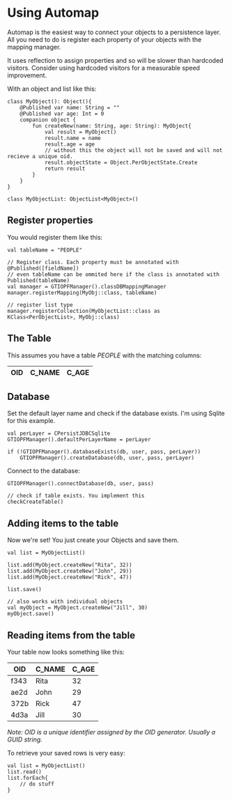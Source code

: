 # Using Automap

Automap is the easiest way to connect your objects to a persistence layer. All you need to do is register each property
of your objects with the mapping manager. 

It uses reflection to assign properties and so will be slower than hardcoded 
visitors. Consider using hardcoded visitors for a measurable speed improvement.  

With an object and list like this:
~~~
class MyObject(): Object(){    
    @Published var name: String = ""
    @Published var age: Int = 0                    
    companion object {
        fun createNew(name: String, age: String): MyObject{
            val result = MyObject()
            result.name = name
            result.age = age
            // without this the object will not be saved and will not recieve a unique oid.
            result.objectState = Object.PerObjectState.Create
            return result        
        }
    }
}

class MyObjectList: ObjectList<MyObject>()
~~~

## Register properties
You would register them like this:
~~~
val tableName = "PEOPLE"

// Register class. Each property must be annotated with @Published([fieldName])
// even tableName can be ommited here if the class is annotated with Published(tableName)
val manager = GTIOPFManager().classDBMappingManager 
manager.registerMapping(MyObj::class, tableName)

// register list type
manager.registerCollection(MyObjectList::class as KClass<PerObjectList>, MyObj::class)
~~~

## The Table
This assumes you have a table *PEOPLE* with the matching columns:

| OID  | C_NAME | C_AGE |
|------|--------|-------|


## Database
Set the default layer name and check if the database exists. I'm using Sqlite for this example.
~~~
val perLayer = CPersistJDBCSqlite
GTIOPFManager().defaultPerLayerName = perLayer

if (!GTIOPFManager().databaseExists(db, user, pass, perLayer))
    GTIOPFManager().createDatabase(db, user, pass, perLayer)
~~~

Connect to the database:
~~~
GTIOPFManager().connectDatabase(db, user, pass)

// check if table exists. You implement this
checkCreateTable()
~~~


## Adding items to the table 
Now we're set! You just create your Objects and save them.
~~~
val list = MyObjectList()

list.add(MyObject.createNew("Rita", 32))
list.add(MyObject.createNew("John", 29))
list.add(MyObject.createNew("Rick", 47))

list.save() 

// also works with individual objects
val myObject = MyObject.createNew("Jill", 30)
myObject.save()

~~~

## Reading items from the table
Your table now looks something like this:

| OID  | C_NAME | C_AGE |
|------|--------|-------|
| f343 | Rita   | 32    |
| ae2d | John   | 29    |
| 372b | Rick   | 47    |
| 4d3a | Jill   | 30    |

*Note: OID is a unique identifier assigned by the OID generator. Usually a GUID string.*

To retrieve your saved rows is very easy:
~~~
val list = MyObjectList()
list.read()
list.forEach{
    // do stuff
}
~~~


